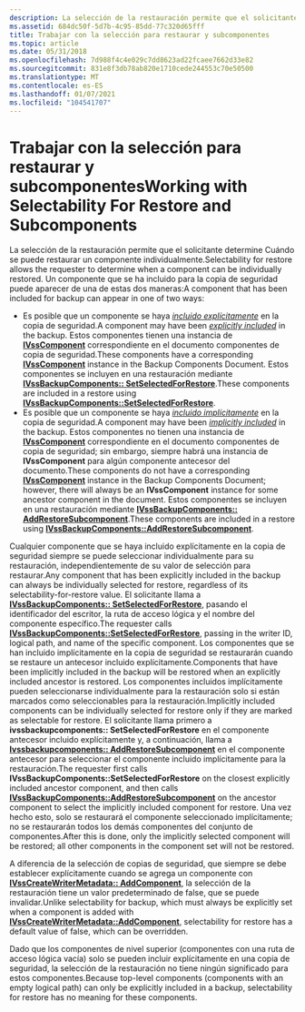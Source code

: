 ```yaml
---
description: La selección de la restauración permite que el solicitante determine Cuándo se puede restaurar un componente individualmente.
ms.assetid: 684dc50f-5d7b-4c95-85dd-77c320d65fff
title: Trabajar con la selección para restaurar y subcomponentes
ms.topic: article
ms.date: 05/31/2018
ms.openlocfilehash: 7d988f4c4e029c7dd8623ad22fcaee7662d33e82
ms.sourcegitcommit: 831e8f3db78ab820e1710cede244553c70e50500
ms.translationtype: MT
ms.contentlocale: es-ES
ms.lasthandoff: 01/07/2021
ms.locfileid: "104541707"
---
```

# <a name="working-with-selectability-for-restore-and-subcomponents"></a><span data-ttu-id="90065-103">Trabajar con la selección para restaurar y subcomponentes</span><span class="sxs-lookup"><span data-stu-id="90065-103">Working with Selectability For Restore and Subcomponents</span></span>

<span data-ttu-id="90065-104">La selección de la restauración permite que el solicitante determine Cuándo se puede restaurar un componente individualmente.</span><span class="sxs-lookup"><span data-stu-id="90065-104">Selectability for restore allows the requester to determine when a component can be individually restored.</span></span> <span data-ttu-id="90065-105">Un componente que se ha incluido para la copia de seguridad puede aparecer de una de estas dos maneras:</span><span class="sxs-lookup"><span data-stu-id="90065-105">A component that has been included for backup can appear in one of two ways:</span></span>

-   <span data-ttu-id="90065-106">Es posible que un componente se haya [*incluido explícitamente*](vssgloss-e.md) en la copia de seguridad.</span><span class="sxs-lookup"><span data-stu-id="90065-106">A component may have been [*explicitly included*](vssgloss-e.md) in the backup.</span></span> <span data-ttu-id="90065-107">Estos componentes tienen una instancia de [**IVssComponent**](/windows/desktop/api/VsWriter/nl-vswriter-ivsscomponent) correspondiente en el documento componentes de copia de seguridad.</span><span class="sxs-lookup"><span data-stu-id="90065-107">These components have a corresponding [**IVssComponent**](/windows/desktop/api/VsWriter/nl-vswriter-ivsscomponent) instance in the Backup Components Document.</span></span> <span data-ttu-id="90065-108">Estos componentes se incluyen en una restauración mediante [**IVssBackupComponents:: SetSelectedForRestore**](/windows/desktop/api/VsBackup/nf-vsbackup-ivssbackupcomponents-setselectedforrestore).</span><span class="sxs-lookup"><span data-stu-id="90065-108">These components are included in a restore using [**IVssBackupComponents::SetSelectedForRestore**](/windows/desktop/api/VsBackup/nf-vsbackup-ivssbackupcomponents-setselectedforrestore).</span></span>
-   <span data-ttu-id="90065-109">Es posible que un componente se haya [*incluido implícitamente*](vssgloss-i.md) en la copia de seguridad.</span><span class="sxs-lookup"><span data-stu-id="90065-109">A component may have been [*implicitly included*](vssgloss-i.md) in the backup.</span></span> <span data-ttu-id="90065-110">Estos componentes no tienen una instancia de [**IVssComponent**](/windows/desktop/api/VsWriter/nl-vswriter-ivsscomponent) correspondiente en el documento componentes de copia de seguridad; sin embargo, siempre habrá una instancia de **IVssComponent** para algún componente antecesor del documento.</span><span class="sxs-lookup"><span data-stu-id="90065-110">These components do not have a corresponding [**IVssComponent**](/windows/desktop/api/VsWriter/nl-vswriter-ivsscomponent) instance in the Backup Components Document; however, there will always be an **IVssComponent** instance for some ancestor component in the document.</span></span> <span data-ttu-id="90065-111">Estos componentes se incluyen en una restauración mediante [**IVssBackupComponents:: AddRestoreSubcomponent**](/windows/desktop/api/VsBackup/nf-vsbackup-ivssbackupcomponents-addrestoresubcomponent).</span><span class="sxs-lookup"><span data-stu-id="90065-111">These components are included in a restore using [**IVssBackupComponents::AddRestoreSubcomponent**](/windows/desktop/api/VsBackup/nf-vsbackup-ivssbackupcomponents-addrestoresubcomponent).</span></span>

<span data-ttu-id="90065-112">Cualquier componente que se haya incluido explícitamente en la copia de seguridad siempre se puede seleccionar individualmente para su restauración, independientemente de su valor de selección para restaurar.</span><span class="sxs-lookup"><span data-stu-id="90065-112">Any component that has been explicitly included in the backup can always be individually selected for restore, regardless of its selectability-for-restore value.</span></span> <span data-ttu-id="90065-113">El solicitante llama a [**IVssBackupComponents:: SetSelectedForRestore**](/windows/desktop/api/VsBackup/nf-vsbackup-ivssbackupcomponents-setselectedforrestore), pasando el identificador del escritor, la ruta de acceso lógica y el nombre del componente específico.</span><span class="sxs-lookup"><span data-stu-id="90065-113">The requester calls [**IVssBackupComponents::SetSelectedForRestore**](/windows/desktop/api/VsBackup/nf-vsbackup-ivssbackupcomponents-setselectedforrestore), passing in the writer ID, logical path, and name of the specific component.</span></span> <span data-ttu-id="90065-114">Los componentes que se han incluido implícitamente en la copia de seguridad se restaurarán cuando se restaure un antecesor incluido explícitamente.</span><span class="sxs-lookup"><span data-stu-id="90065-114">Components that have been implicitly included in the backup will be restored when an explicitly included ancestor is restored.</span></span> <span data-ttu-id="90065-115">Los componentes incluidos implícitamente pueden seleccionarse individualmente para la restauración solo si están marcados como seleccionables para la restauración.</span><span class="sxs-lookup"><span data-stu-id="90065-115">Implicitly included components can be individually selected for restore only if they are marked as selectable for restore.</span></span> <span data-ttu-id="90065-116">El solicitante llama primero a **ivssbackupcomponents:: SetSelectedForRestore** en el componente antecesor incluido explícitamente y, a continuación, llama a [**Ivssbackupcomponents:: AddRestoreSubcomponent**](/windows/desktop/api/VsBackup/nf-vsbackup-ivssbackupcomponents-addrestoresubcomponent) en el componente antecesor para seleccionar el componente incluido implícitamente para la restauración.</span><span class="sxs-lookup"><span data-stu-id="90065-116">The requester first calls **IVssBackupComponents::SetSelectedForRestore** on the closest explicitly included ancestor component, and then calls [**IVssBackupComponents::AddRestoreSubcomponent**](/windows/desktop/api/VsBackup/nf-vsbackup-ivssbackupcomponents-addrestoresubcomponent) on the ancestor component to select the implicitly included component for restore.</span></span> <span data-ttu-id="90065-117">Una vez hecho esto, solo se restaurará el componente seleccionado implícitamente; no se restaurarán todos los demás componentes del conjunto de componentes.</span><span class="sxs-lookup"><span data-stu-id="90065-117">After this is done, only the implicitly selected component will be restored; all other components in the component set will not be restored.</span></span>

<span data-ttu-id="90065-118">A diferencia de la selección de copias de seguridad, que siempre se debe establecer explícitamente cuando se agrega un componente con [**IVssCreateWriterMetadata:: AddComponent**](/windows/desktop/api/VsWriter/nf-vswriter-ivsscreatewritermetadata-addcomponent), la selección de la restauración tiene un valor predeterminado de false, que se puede invalidar.</span><span class="sxs-lookup"><span data-stu-id="90065-118">Unlike selectability for backup, which must always be explicitly set when a component is added with [**IVssCreateWriterMetadata::AddComponent**](/windows/desktop/api/VsWriter/nf-vswriter-ivsscreatewritermetadata-addcomponent), selectability for restore has a default value of false, which can be overridden.</span></span>

<span data-ttu-id="90065-119">Dado que los componentes de nivel superior (componentes con una ruta de acceso lógica vacía) solo se pueden incluir explícitamente en una copia de seguridad, la selección de la restauración no tiene ningún significado para estos componentes.</span><span class="sxs-lookup"><span data-stu-id="90065-119">Because top-level components (components with an empty logical path) can only be explicitly included in a backup, selectability for restore has no meaning for these components.</span></span>

 

 



